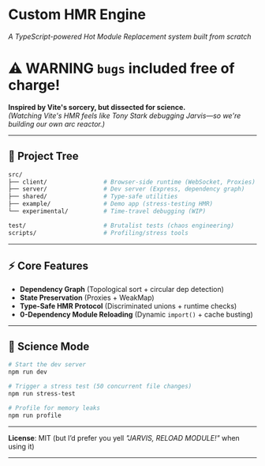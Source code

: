 # **Custom HMR Engine**  
*A TypeScript-powered Hot Module Replacement system built from scratch*  
# ⚠ WARNING `bugs` included free of charge!

**Inspired by Vite's sorcery, but dissected for science.**  
*(Watching Vite's HMR feels like Tony Stark debugging Jarvis—so we're building our  own arc reactor.)*  

---

## 🚀 **Project Tree**  
```bash
src/
├── client/                # Browser-side runtime (WebSocket, Proxies)
├── server/                # Dev server (Express, dependency graph)
├── shared/                # Type-safe utilities
├── example/               # Demo app (stress-testing HMR)
└── experimental/          # Time-travel debugging (WIP)

test/                      # Brutalist tests (chaos engineering)
scripts/                   # Profiling/stress tools
```

---

## ⚡ **Core Features**  
- **Dependency Graph** (Topological sort + circular dep detection)  
- **State Preservation** (Proxies + WeakMap)  
- **Type-Safe HMR Protocol** (Discriminated unions + runtime checks)  
- **0-Dependency Module Reloading** (Dynamic `import()` + cache busting)  

---

## 🧪 **Science Mode**  
```bash
# Start the dev server
npm run dev

# Trigger a stress test (50 concurrent file changes)
npm run stress-test

# Profile for memory leaks
npm run profile
```

---

**License**: MIT (but I’d prefer you yell *"JARVIS, RELOAD MODULE!"* when using it)  

--- 
